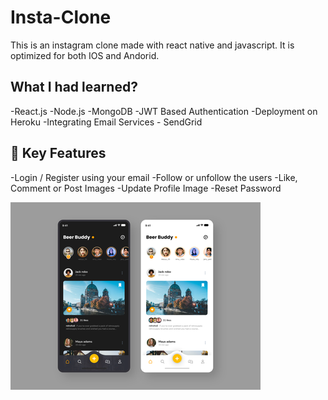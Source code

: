 # Insta-Clone

This is an instagram clone made with react native and javascript. It is optimized for both IOS and Andorid. 


## What I had learned?
-React.js
-Node.js
-MongoDB
-JWT Based Authentication
-Deployment on Heroku
-Integrating Email Services - SendGrid

## 🔑 Key Features
-Login / Register using your email
-Follow or unfollow the users
-Like, Comment or Post Images
-Update Profile Image
-Reset Password


![](Client/Screenshott.png)

